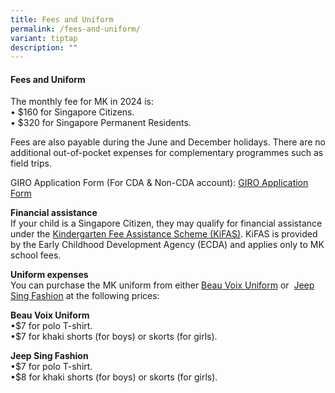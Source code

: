 ```yaml
---
title: Fees and Uniform
permalink: /fees-and-uniform/
variant: tiptap
description: ""
---
```

<h4><strong>Fees and Uniform</strong></h4>
<p>The monthly fee for MK in 2024 is:
<br>• $160 for Singapore Citizens.
<br>• $320 for Singapore Permanent Residents.</p>
<p>Fees are also payable during the June and December holidays. There are
no additional out-of-pocket expenses for complementary programmes such
as field trips.</p>
<p></p>
<p>GIRO Application Form (For CDA &amp; Non-CDA account): <a href="/files/MK Waterway/ii__Interbank_GIRO_Form__1_.pdf" rel="noopener nofollow" target="_blank">GIRO Application Form</a>
</p>
<p></p>
<p><strong>Financial assistance</strong>
<br>If your child is a Singapore Citizen, they may qualify for financial assistance
under the&nbsp;<a href="https://www.ecda.gov.sg/parents/subsidies-financial-assistance" rel="noopener noreferrer nofollow" target="_blank">Kindergarten Fee Assistance Scheme (KiFAS)</a>.
KiFAS is provided by the Early Childhood Development Agency (ECDA) and
applies only to MK school fees.</p>
<p></p>
<p><strong>Uniform expenses</strong>
<br>You can purchase the MK uniform from either&nbsp;<a href="https://www.beauvoix.com.sg/products/moe-kindergarten" rel="noopener noreferrer nofollow" target="_blank">Beau Voix Uniform</a>&nbsp;or&nbsp;
<a href="https://jeepsinguniform.com/collections/moe-kindergarten-uniforms" rel="noopener noreferrer nofollow" target="_blank">Jeep Sing Fashion</a>&nbsp;at the following prices:</p>
<p><strong>Beau Voix Uniform</strong>
<br>•$7 for polo T-shirt.
<br>•$7 for khaki shorts (for boys) or skorts (for girls).</p>
<p><strong>Jeep Sing Fashion</strong>
<br>•$7 for polo T-shirt.
<br>•$8 for khaki shorts (for boys) or skorts (for girls).</p>
<p></p>
<p></p>